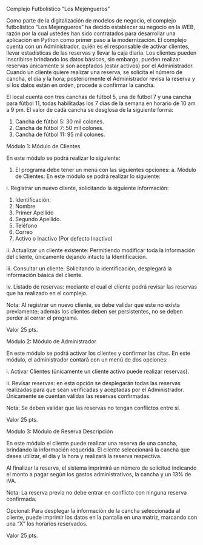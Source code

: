Complejo Futbolístico “Los Mejengueros”


Como parte de la digitalización de modelos de negocio, el complejo futbolístico “Los Mejengueros” ha decido establecer su negocio en la WEB, razón por la cual ustedes han sido contratados para desarrollar una aplicación en Python como primer paso a la modernización.
El complejo cuenta con un Administrador, quién es el responsable de activar clientes, llevar estadísticas de las reservas y llevar la caja diaria.
Los clientes pueden inscribirse brindando los datos básicos, sin embargo, pueden realizar reservas únicamente si son aceptados (estar activos) por el Administrador.
Cuando un cliente quiere realizar una reserva, se solicita el número de cancha, el día y la hora; posteriormente el Administrador revisa la reserva y si los datos están en orden, procede a confirmar la cancha.

El local cuenta con tres canchas de fútbol 5, una de fútbol 7 y una cancha para fútbol 11, todas habilitadas los 7 días de la semana en horario de 10 am a 9 pm. El valor de cada cancha se desglosa de la siguiente forma:
1)	Cancha de fútbol 5: 30 mil colones.
2)	Cancha de fútbol 7: 50 mil colones.
3)	Cancha de fútbol 11: 95 mil colones.



Módulo 1: Módulo de Clientes

En este módulo se podrá realizar lo siguiente:	
1.	El programa debe tener un menú con las siguientes opciones:
a.	Módulo de Clientes: En este módulo se podrá realizar lo siguiente:

i.	Registrar un nuevo cliente, solicitando la siguiente información:

1.	Identificación.
2.	Nombre
3.	Primer Apellido
4.	Segundo Apellido.
5.	Teléfono
6.	Correo
7.	Activo o Inactivo (Por defecto Inactivo)

ii.	Actualizar un cliente existente: Permitiendo modificar toda la información del cliente, únicamente dejando intacto la Identificación.

iii.	Consultar un cliente: Solicitando la identificación, desplegará la información básica del cliente.

iv.	Listado de reservas: mediante el cual el cliente podrá revisar las reservas que ha realizado en el complejo.

Nota: Al registrar un nuevo cliente, se debe validar que este no exista previamente; además los clientes deben ser persistentes, no se deben perder al cerrar el programa.

Valor  	25 pts.   



Módulo 2: Módulo de Administrador

En este módulo se podrá activar los clientes y confirmar las citas.	
En este módulo, el administrador contará con un menú de dos opciones:

i.	Activar Clientes (únicamente un cliente activo puede realizar reservas).

ii.	Revisar reservas: en esta opción se desplegarán todas las reservas realizadas para que sean verificadas y aceptadas por el Administrador. Únicamente se cuentan válidas las reservas confirmadas.

Nota: Se deben validar que las reservas no tengan conflictos entre sí.

Valor  25 pts.



Módulo 3: Módulo de Reserva	Descripción	 

En este módulo el cliente puede realizar una reserva de una cancha, brindando la información requerida.
El cliente seleccionará la cancha que desea utilizar, el día y la hora y realizará la reserva respectiva.

Al finalizar la reserva, el sistema imprimirá un número de solicitud indicando el monto a pagar según los gastos administrativos, la cancha y un 13% de IVA.

Nota: La reserva previa no debe entrar en conflicto con ninguna reserva confirmada. 

Opcional: Para desplegar la información de la cancha seleccionada al cliente, puede imprimir los datos en la pantalla en una matriz, marcando con una “X” los horarios reservados.

Valor 25 pts.
